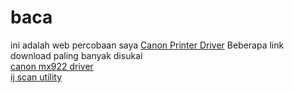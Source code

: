 # baca
ini adalah web percobaan saya <a href="https://canondrivers.download">Canon Printer Driver</a>
Beberapa link download paling banyak disukai <br/>
<a href="https://canondrivers.download/canon-pixma-mx922-drivers/">canon mx922 driver</a><br/>
<a href="https://canondrivers.download/ij-scan-utility/">ij scan utility</a>

